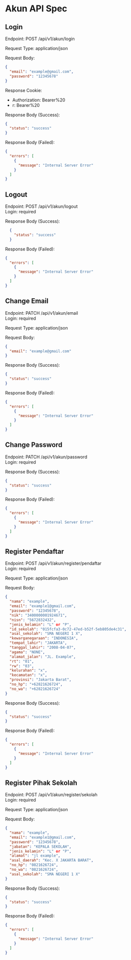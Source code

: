 # Akun API Spec

## Login
Endpoint: POST /api/v1/akun/login

Request Type: application/json

Request Body:
```json
{
  "email": "example@gmail.com",
  "password": "12345678"
}
```
Response Cookie:
- Authorization: Bearer%20<token>
- r: Bearer%20<token>

Response Body (Success):
```json
{
  "status": "success"
}
```

Response Body (Failed):
```json
{
  "errors": [
    {
      "message": "Internal Server Error"
    }
  ]
}
```

## Logout
Endpoint: POST /api/v1/akun/logout\
Login: required

Response Body (Success):
```json
  {
    "status": "success"
  }
```

Response Body (Failed):
```json
{
  "errors": [
    {
      "message": "Internal Server Error"
    }
  ]
}
```

## Change Email
Endpoint: PATCH /api/v1/akun/email\
Login: required

Request Type: application/json

Request Body:
```json
{
  "email": "example@gmail.com"
}
```

Response Body (Success):
```json
{
  "status": "success"
}
```

Response Body (Failed):
```json
{
  "errors": [
    {
      "message": "Internal Server Error"
    }
  ]
}
```

## Change Password
Endpoint: PATCH /api/v1/akun/password\
Login: required

Response Body (Success):
```json
{
  "status": "success"
}
```

Response Body (Failed):
```json
{
  "errors": [
    {
      "message": "Internal Server Error"
    }
  ]
}
```

## Register Pendaftar
Endpoint: POST /api/v1/akun/register/pendaftar\
Login: required

Request Type: application/json

Request Body:
```json
{
  "nama": "example",
  "email": "example1@gmail.com",
  "password": "12345678",
  "nik": "3400000001924671",
  "nisn": "5672832432",
  "jenis_kelamin": "L" or "P",
  "id_sekolah": "015fcfa3-0c72-47ed-b52f-5eb805de4c31",
  "asal_sekolah": "SMA NEGERI 1 X",
  "kewarganegaraan": "INDONESIA",
  "tempat_lahir": "JAKARTA",
  "tanggal_lahir": "2008-04-07",
  "agama": "NONE",
  "alamat_jalan": "JL. Example",
  "rt": "01",
  "rw": "03",
  "kelurahan": "x",
  "kecamatan": "x",
  "provinsi": "Jakarta Barat",
  "no_hp": "+62821626724",
  "no_wa": "+62821626724"
}
```

Response Body (Success):
```json
{
  "status": "success"
}
```

Response Body (Failed):
```json
{
  "errors": [
    {
      "message": "Internal Server Error"
    }
  ]
}
```

## Register Pihak Sekolah
Endpoint: POST /api/v1/akun/register/sekolah\
Login: required

Request Type: application/json

Request Body:
```json
{
  "nama": "example",
  "email": "example1@gmail.com",
  "password": "12345678",
  "jabatan": "KEPALA SEKOLAH",
  "jenis_kelamin": "L" or "P",
  "alamat": "jl example",
  "asal_daerah": "Kec. X JAKARTA BARAT",
  "no_hp": "0821626724",
  "no_wa": "0821626724",
  "asal_sekolah": "SMA NEGERI 1 X"
}
```

Response Body (Success):
```json
{
  "status": "success"
}
```

Response Body (Failed):
```json
{
  "errors": [
    {
      "message": "Internal Server Error"
    }
  ]
}
```
